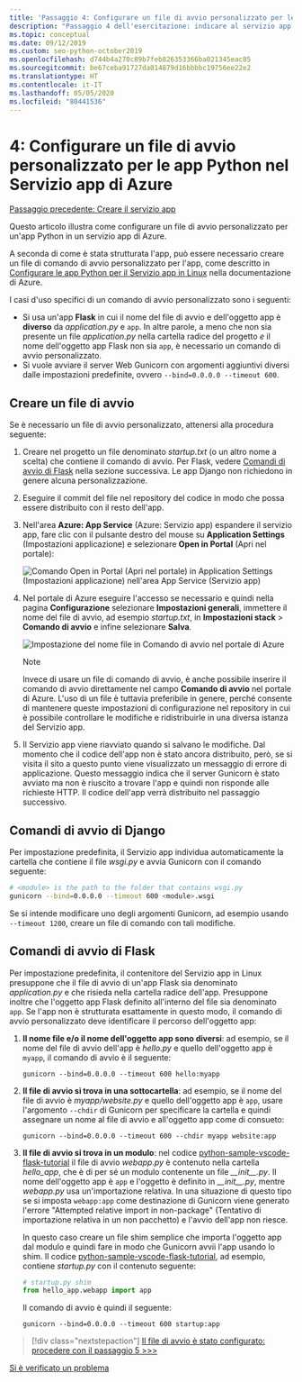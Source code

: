 ```yaml
---
title: 'Passaggio 4: Configurare un file di avvio personalizzato per le app Python nel Servizio app di Azure in Linux'
description: "Passaggio 4 dell'esercitazione: indicare al servizio app come avviare l'app Web."
ms.topic: conceptual
ms.date: 09/12/2019
ms.custom: seo-python-october2019
ms.openlocfilehash: d744b4a270c89b7feb826353366ba021345eac85
ms.sourcegitcommit: be67ceba91727da014879d16bbbbc19756ee22e2
ms.translationtype: HT
ms.contentlocale: it-IT
ms.lasthandoff: 05/05/2020
ms.locfileid: "80441536"
---
```

# <a name="4-configure-a-custom-startup-file-for-python-apps-on-azure-app-service"></a>4: Configurare un file di avvio personalizzato per le app Python nel Servizio app di Azure

[Passaggio precedente: Creare il servizio app](tutorial-deploy-app-service-on-linux-03.md)

Questo articolo illustra come configurare un file di avvio personalizzato per un'app Python in un servizio app di Azure.

A seconda di come è stata strutturata l'app, può essere necessario creare un file di comando di avvio personalizzato per l'app, come descritto in [Configurare le app Python per il Servizio app in Linux](https://docs.microsoft.com/azure/app-service/containers/how-to-configure-python) nella documentazione di Azure.

I casi d'uso specifici di un comando di avvio personalizzato sono i seguenti:

- Si usa un'app **Flask** in cui il nome del file di avvio e dell'oggetto app è **diverso** da *application.py* e `app`. In altre parole, a meno che non sia presente un file *application.py* nella cartella radice del progetto *e* il nome dell'oggetto app Flask non sia `app`, è necessario un comando di avvio personalizzato.
- Si vuole avviare il server Web Gunicorn con argomenti aggiuntivi diversi dalle impostazioni predefinite, ovvero `--bind=0.0.0.0 --timeout 600`.

## <a name="create-a-startup-file"></a>Creare un file di avvio

Se è necessario un file di avvio personalizzato, attenersi alla procedura seguente:

1. Creare nel progetto un file denominato *startup.txt* (o un altro nome a scelta) che contiene il comando di avvio. Per Flask, vedere [Comandi di avvio di Flask](#flask-startup-commands) nella sezione successiva. Le app Django non richiedono in genere alcuna personalizzazione.

1. Eseguire il commit del file nel repository del codice in modo che possa essere distribuito con il resto dell'app.

1. Nell'area **Azure: App Service** (Azure: Servizio app) espandere il servizio app, fare clic con il pulsante destro del mouse su **Application Settings** (Impostazioni applicazione) e selezionare **Open in Portal** (Apri nel portale):

    ![Comando Open in Portal (Apri nel portale) in Application Settings (Impostazioni applicazione) nell'area App Service (Servizio app)](media/deploy-azure/open-application-settings-in-portal-for-app-service.png)

1. Nel portale di Azure eseguire l'accesso se necessario e quindi nella pagina **Configurazione** selezionare **Impostazioni generali**, immettere il nome del file di avvio, ad esempio *startup.txt*, in **Impostazioni stack** >  **Comando di avvio** e infine selezionare **Salva**.

    ![Impostazione del nome file in Comando di avvio nel portale di Azure](media/deploy-azure/enter-startup-file-for-app-service-in-the-azure-portal.png)

    > [!NOTE]
    > Invece di usare un file di comando di avvio, è anche possibile inserire il comando di avvio direttamente nel campo **Comando di avvio** nel portale di Azure. L'uso di un file è tuttavia preferibile in genere, perché consente di mantenere queste impostazioni di configurazione nel repository in cui è possibile controllare le modifiche e ridistribuirle in una diversa istanza del Servizio app.

1. Il Servizio app viene riavviato quando si salvano le modifiche. Dal momento che il codice dell'app non è stato ancora distribuito, però, se si visita il sito a questo punto viene visualizzato un messaggio di errore di applicazione. Questo messaggio indica che il server Gunicorn è stato avviato ma non è riuscito a trovare l'app e quindi non risponde alle richieste HTTP. Il codice dell'app verrà distribuito nel passaggio successivo.

## <a name="django-startup-commands"></a>Comandi di avvio di Django

Per impostazione predefinita, il Servizio app individua automaticamente la cartella che contiene il file *wsgi.py* e avvia Gunicorn con il comando seguente:

```bash
# <module> is the path to the folder that contains wsgi.py
gunicorn --bind=0.0.0.0 --timeout 600 <module>.wsgi
```

Se si intende modificare uno degli argomenti Gunicorn, ad esempio usando `--timeout 1200`, creare un file di comando con tali modifiche.

## <a name="flask-startup-commands"></a>Comandi di avvio di Flask

Per impostazione predefinita, il contenitore del Servizio app in Linux presuppone che il file di avvio di un'app Flask sia denominato *application.py* e che risieda nella cartella radice dell'app. Presuppone inoltre che l'oggetto app Flask definito all'interno del file sia denominato `app`. Se l'app non è strutturata esattamente in questo modo, il comando di avvio personalizzato deve identificare il percorso dell'oggetto app:

1. **Il nome file e/o il nome dell'oggetto app sono diversi**: ad esempio, se il nome del file di avvio dell'app è *hello.py* e quello dell'oggetto app è `myapp`, il comando di avvio è il seguente:

    ```text
    gunicorn --bind=0.0.0.0 --timeout 600 hello:myapp
    ```

1. **Il file di avvio si trova in una sottocartella**: ad esempio, se il nome del file di avvio è *myapp/website.py* e quello dell'oggetto app è `app`, usare l'argomento `--chdir` di Gunicorn per specificare la cartella e quindi assegnare un nome al file di avvio e all'oggetto app come di consueto:

    ```text
    gunicorn --bind=0.0.0.0 --timeout 600 --chdir myapp website:app
    ```

1. **Il file di avvio si trova in un modulo**: nel codice [python-sample-vscode-flask-tutorial](https://github.com/Microsoft/python-sample-vscode-flask-tutorial) il file di avvio *webapp.py* è contenuto nella cartella *hello_app*, che è di per sé un modulo contenente un file *\_\_init\_\_.py*. Il nome dell'oggetto app è `app` e l'oggetto è definito in *\_\_init\_\_.py*, mentre *webapp.py* usa un'importazione relativa. In una situazione di questo tipo se si imposta `webapp:app` come destinazione di Gunicorn viene generato l'errore "Attempted relative import in non-package" (Tentativo di importazione relativa in un non pacchetto) e l'avvio dell'app non riesce.

    In questo caso creare un file shim semplice che importa l'oggetto app dal modulo e quindi fare in modo che Gunicorn avvii l'app usando lo shim. Il codice [python-sample-vscode-flask-tutorial](https://github.com/Microsoft/python-sample-vscode-flask-tutorial), ad esempio, contiene *startup.py* con il contenuto seguente:

    ```python
    # startup.py shim
    from hello_app.webapp import app
    ```

    Il comando di avvio è quindi il seguente:

    ```text
    gunicorn --bind=0.0.0.0 --timeout 600 startup:app
    ```

> [!div class="nextstepaction"]
> [Il file di avvio è stato configurato: procedere con il passaggio 5 >>>](tutorial-deploy-app-service-on-linux-05.md)

[Si è verificato un problema](https://www.research.net/r/PWZWZ52?tutorial=vscode-appservice-python&step=04-startup-command)
